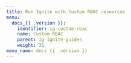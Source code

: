 ```yaml
---
title: Run Ignite with Custom RBAC resources
menu:
  docs_{{ .version }}:
    identifier: ig-custom-rbac
    name: Custom RBAC
    parent: ig-ignite-guides
    weight: 31
menu_name: docs_{{ .version }}
---
```

